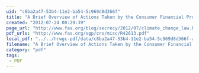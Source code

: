 ```yaml
---
uid: "c8ba2a47-53b4-11e2-ba54-5c969d8d366f"
title: "A Brief Overview of Actions Taken by the Consumer Financial Protection Bureau (CFPB) in Its First Year, #CFPB"
created: "2012-07-24 00:29:39"
page_url: "http://www.fas.org/blog/secrecy/2012/07/climate_change_law.html"
pdf_urls: "http://www.fas.org/sgp/crs/misc/R42613.pdf"
local_pdf: "../../hrwgc-pdf/data/c8ba2a47-53b4-11e2-ba54-5c969d8d366f-a-brief-overview-of-actions-taken-by-the-consumer-financial-protection-bureau-cfpb-in-its-first-year-cfpb.pdf"
filename: "A Brief Overview of Actions Taken by the Consumer Financial Protection Bureau (CFPB) in Its First Year, #CFPB.html"
category: "pdf"
tags: 
 - PDF
---
```

